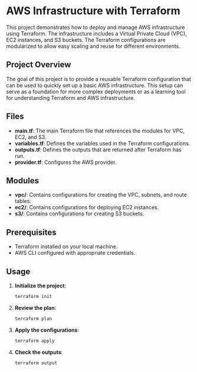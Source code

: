 # AWS Infrastructure with Terraform

This project demonstrates how to deploy and manage AWS infrastructure using Terraform. The infrastructure includes a Virtual Private Cloud (VPC), EC2 instances, and S3 buckets. The Terraform configurations are modularized to allow easy scaling and reuse for different environments.

## Project Overview

The goal of this project is to provide a reusable Terraform configuration that can be used to quickly set up a basic AWS infrastructure. This setup can serve as a foundation for more complex deployments or as a learning tool for understanding Terraform and AWS infrastructure.

## Files

- **main.tf**: The main Terraform file that references the modules for VPC, EC2, and S3.
- **variables.tf**: Defines the variables used in the Terraform configurations.
- **outputs.tf**: Defines the outputs that are returned after Terraform has run.
- **provider.tf**: Configures the AWS provider.

## Modules

- **vpc/**: Contains configurations for creating the VPC, subnets, and route tables.
- **ec2/**: Contains configurations for deploying EC2 instances.
- **s3/**: Contains configurations for creating S3 buckets.

## Prerequisites

- Terraform installed on your local machine.
- AWS CLI configured with appropriate credentials.

## Usage

1. **Initialize the project**:
   ```bash
   terraform init
2. **Review the plan**:
   ```bash
   terraform plan
3. **Apply the configurations**:
   ```bash
   terraform apply
4. **Check the outputs**:
   ```bash
   terraform output
